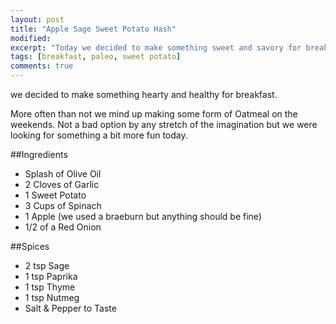 ```yaml
---
layout: post
title: "Apple Sage Sweet Potato Hash"
modified:
excerpt: "Today we decided to make something sweet and savory for breakfast."
tags: [breakfast, paleo, sweet potato]
comments: true
---
```


we decided to make something hearty and healthy for breakfast. 

More often than not we mind up making some form of Oatmeal on the weekends. Not a bad option by any stretch of the imagination but we were looking for something a bit more fun today.

##Ingredients
* Splash of Olive Oil
* 2 Cloves of Garlic
* 1 Sweet Potato
* 3 Cups of Spinach
* 1 Apple (we used a braeburn but anything should be fine)
* 1/2 of a Red Onion

##Spices
* 2 tsp Sage
* 1 tsp Paprika
* 1 tsp Thyme
* 1 tsp Nutmeg
* Salt & Pepper to Taste